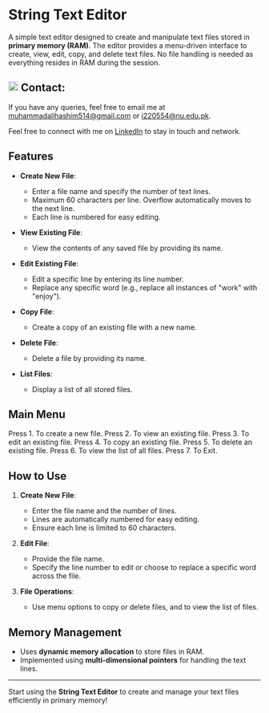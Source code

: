 # String Text Editor

A simple text editor designed to create and manipulate text files stored in **primary memory (RAM)**. The editor provides a menu-driven interface to create, view, edit, copy, and delete text files. No file handling is needed as everything resides in RAM during the session.

## <img src="https://img.icons8.com/ios/50/000000/email-open.png" width="20"/> Contact:
If you have any queries, feel free to email me at [muhammadalihashim514@gmail.com](mailto:muhammadalihashim514@gmail.com) or [i220554@nu.edu.pk](mailto:i220554@nu.edu.pk).

Feel free to connect with me on [LinkedIn](https://www.linkedin.com/in/muhammad-ali-hashim-5115882b4) to stay in touch and network.

## Features

- **Create New File**: 
  - Enter a file name and specify the number of text lines.
  - Maximum 60 characters per line. Overflow automatically moves to the next line.
  - Each line is numbered for easy editing.
  
- **View Existing File**: 
  - View the contents of any saved file by providing its name.

- **Edit Existing File**: 
  - Edit a specific line by entering its line number.
  - Replace any specific word (e.g., replace all instances of "work" with "enjoy").

- **Copy File**: 
  - Create a copy of an existing file with a new name.

- **Delete File**: 
  - Delete a file by providing its name.

- **List Files**: 
  - Display a list of all stored files.

## Main Menu

Press 1. To create a new file. Press 2. To view an existing file. Press 3. To edit an existing file. Press 4. To copy an existing file. Press 5. To delete an existing file. Press 6. To view the list of all files. Press 7. To Exit.
## How to Use

1. **Create New File**: 
   - Enter the file name and the number of lines.
   - Lines are automatically numbered for easy editing.
   - Ensure each line is limited to 60 characters.

2. **Edit File**:
   - Provide the file name.
   - Specify the line number to edit or choose to replace a specific word across the file.

3. **File Operations**:
   - Use menu options to copy or delete files, and to view the list of files.

## Memory Management
- Uses **dynamic memory allocation** to store files in RAM.
- Implemented using **multi-dimensional pointers** for handling the text lines.

---

Start using the **String Text Editor** to create and manage your text files efficiently in primary memory!
